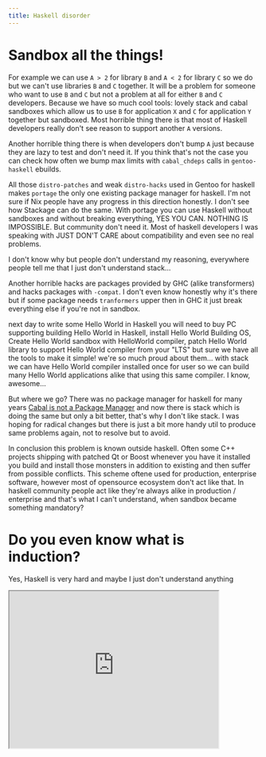 ```yaml
---
title: Haskell disorder
---
```


Sandbox all the things!
=======================

For example we can use `A > 2` for library `B` and `A < 2` for library `C` so we do but we can't use libraries `B` and `C` together.
It will be a problem for someone who want to use `B` and `C` but not a problem at all for either `B` and `C` developers.
Because we have so much cool tools: lovely stack and cabal sandboxes which allow us to use `B` for application `X` and `C` for application `Y` together but sandboxed.
Most horrible thing there is that most of Haskell developers really don't see reason to support another `A` versions.

Another horrible thing there is when developers don't bump `A` just because they are lazy to test and don't need it.
If you think that's not the case you can check how often we bump max limits with `cabal_chdeps` calls in `gentoo-haskell` ebuilds.

All those `distro-patches` and weak `distro-hacks` used in Gentoo for haskell makes `portage` the only one existing package manager for haskell.
I'm not sure if Nix people have any progress in this direction honestly.
I don't see how Stackage can do the same. With portage you can use Haskell without sandboxes and without breaking everything, YES YOU CAN.
NOTHING IS IMPOSSIBLE. But community don't need it. Most of haskell developers I was speaking with JUST DON'T CARE about compatibility and even see no real problems.

I don't know why but people don't understand my reasoning, everywhere people tell me that I just don't understand stack...

Another horrible hacks are packages provided by GHC (alike transformers) and hacks packages with `-compat`.
I don't even know honestly why it's there but if some package needs `tranformers` upper then in GHC it just break everything else if you're not in sandbox.

next day to write some Hello World in Haskell you will need to buy PC supporting building Hello World in Haskell,
install Hello World Building OS, Create Hello World sandbox with HelloWorld compiler, patch Hello World library to support Hello World compiler from your "LTS"
but sure we have all the tools to make it simple! we're so much proud about them...
with stack we can have Hello World compiler installed once for user so we can build many Hello World applications alike that using this same compiler.
I know, awesome...

But where we go? There was no package manager for haskell for many years [Cabal is not a Package Manager](https://ivanmiljenovic.wordpress.com/2010/03/15/repeat-after-me-cabal-is-not-a-package-manager/)
and now there is stack which is doing the same but only a bit better, that's why I don't like stack. I was hoping for radical changes
but there is just a bit more handy util to produce same problems again, not to resolve but to avoid.

In conclusion this problem is known outside haskell. Often some C++ projects shipping with patched Qt or Boost whenever you have it installed
you build and install those monsters in addition to existing and then suffer from possible conflicts. This scheme oftene used for production,
enterprise software, however most of opensource ecosystem don't act like that. In haskell community people act like they're always alike in
production / enterprise and that's what I can't understand, when sandbox became something mandatory?

Do you even know what is induction?
===================================

Yes, Haskell is very hard and maybe I just don't understand anything

<iframe width="420" height="315"
src="http://www.youtube.com/embed/v93rM8-bU2g?autoplay=1">
</iframe>
